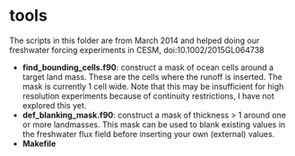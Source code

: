tools
=====

The scripts in this folder are from March 2014 and helped doing our freshwater forcing experiments in CESM, doi:10.1002/2015GL064738

* **find_bounding_cells.f90**: construct a mask of ocean cells around a target land mass. These are the cells where the runoff is inserted. The mask is currently 1 cell wide. Note that this may be insufficient for high resolution experiments because of continuity restrictions, I have not explored this yet.
* **def_blanking_mask.f90**: construct a mask of thickness > 1 around one or more landmasses. This mask can be used to blank existing values in the freshwater flux field before inserting your own (external) values. 
* **Makefile**
